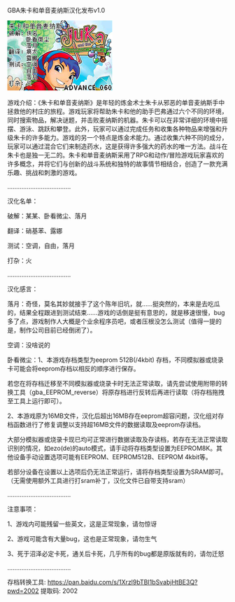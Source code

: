 GBA朱卡和单音麦纳斯汉化发布v1.0

![片头](./graphic/intro/片头-改.bmp)

游戏介绍：《朱卡和单音麦纳斯》是年轻的炼金术士朱卡从邪恶的单音麦纳斯手中拯救他的村庄的旅程。游戏玩家将帮助朱卡和他的助手巴弗通过六个不同的环境，同时搜索物品，解决谜题，并击败麦纳斯的机器。朱卡可以在非常详细的环境中摇摆、游泳、跳跃和攀登。此外，玩家可以通过完成任务和收集各种物品来增强和升级朱卡的许多能力。游戏的另一个特点是炼金术能力。通过收集六种不同的成分，玩家可以通过混合它们来制造药水，这是获得许多强大的药水的唯一方法。战斗在朱卡也是独一无二的。朱卡和单音麦纳斯采用了RPG和动作/冒险游戏玩家喜欢的许多概念，并将它们与创新的战斗系统和独特的故事情节相结合，创造了一款充满乐趣、挑战和刺激的游戏。

………………………………

汉化名单：

破解：某某、卧看微尘、落月

翻译：硝基苯、露娜

测试：空调，自由，落月

打杂：火

………………………………

汉化感言：

落月：奇怪，莫名其妙就接手了这个陈年旧坑，就……挺突然的，本来是去吃瓜的，结果全程跟进到测试结束……游戏的话倒是挺有意思的，就是移速很慢，bug多了点，游戏制作人大概是个业余程序员吧，或者压根没怎么测试（值得一提的是，制作公司目前已经倒闭了）。

空调：没啥说的

卧看微尘：1、本游戏存档类型为eeprom 512B(/4kbit) 存档，不同模拟器或烧录卡可能会将eeprom存档以相反的顺序进行保存。

若您在将存档迁移至不同模拟器或烧录卡时无法正常读取，请先尝试使用附带的转换工具（gba_EEPROM_reverse）将原存档进行反转后再进行读取（将存档拖拽至工具上运行即可）。

2、本游戏原为16MB文件，汉化后超出16MB存在eeprom超容问题，汉化组对存档函数进行了修复调整以支持超16MB文件的数据读取及eeprom存读档。

大部分模拟器或烧录卡现已均可正常进行数据读取及存读档，若存在无法正常读取识别的情况，如ezo(de)的auto模式，请手动将存档类型设置为EEPROM8K。其他设备手动设置选项可能有EEPROM、EEPROM512B、EEPROM 4kbit等。

若部分设备在设置以上选项后仍无法正常运行，请将存档类型设置为SRAM即可。（无需使用额外工具进行打sram补丁，汉化文件已自带支持sram）

………………………………

注意事项：

1、游戏内可能残留一些英文，这是正常现象，请勿惊讶

2、游戏可能含有大量bug，这也是正常现象，请勿生气

3、死于沼泽必定卡死，通关后卡死，几乎所有的bug都是原版就有的，请勿迁怒

………………………………

存档转换工具: https://pan.baidu.com/s/1Xrzl9bTBI1bSvabjHtBE3Q?pwd=2002 提取码: 2002